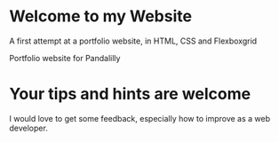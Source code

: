 # Welcome to my Website
A first attempt at a portfolio website, in HTML, CSS and Flexboxgrid

Portfolio website for Pandalilly

# Your tips and hints are welcome
I would love to get some feedback, especially how to improve as a web developer.
